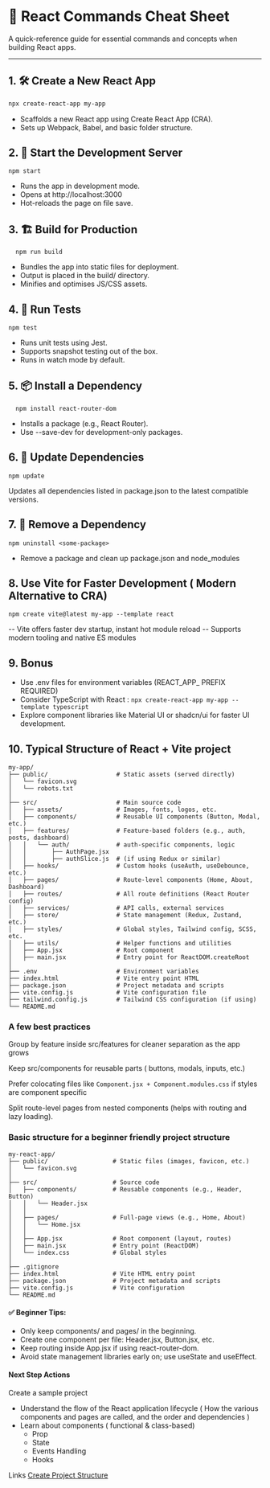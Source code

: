 # 🚀 React Commands Cheat Sheet

A quick-reference guide for essential commands and concepts when building React apps.

---

## 1. 🛠️ Create a New React App

```bash
npx create-react-app my-app
```
- Scaffolds a new React app using Create React App (CRA).
- Sets up Webpack, Babel, and basic folder structure.

## 2. 🚀 Start the Development Server
```
npm start
```
- Runs the app in development mode.
- Opens at http://localhost:3000
- Hot-reloads the page on file save.

## 3. 🏗️ Build for Production
```
  npm run build
```
- Bundles the app into static files for deployment.
- Output is placed in the build/ directory.
- Minifies and optimises JS/CSS assets.

## 4. 🧪 Run Tests
```
npm test
```
- Runs unit tests using Jest.
- Supports snapshot testing out of the box.
- Runs in watch mode by default.

## 5. 📦 Install a Dependency
```
  npm install react-router-dom
```
- Installs a package (e.g., React Router).
- Use --save-dev for development-only packages.

## 6. 🔄 Update Dependencies
```
npm update
```
Updates all dependencies listed in package.json to the latest compatible versions.

## 7. 🧹 Remove a Dependency
```
npm uninstall <some-package>
```
- Remove a package and clean up package.json and node_modules

## 8. Use Vite for Faster Development ( Modern Alternative to CRA)
```
npm create vite@latest my-app --template react
```
-- Vite offers faster dev startup, instant hot module reload
-- Supports modern tooling and native ES modules

## 9. Bonus 
- Use .env files for environment variables (REACT_APP_ PREFIX REQUIRED)
- Consider TypeScript with React : ``` npx create-react-app my-app --template typescript ```
- Explore component libraries like Material UI or shadcn/ui for faster UI development.

## 10. Typical Structure of React + Vite project
```
my-app/
├── public/                   # Static assets (served directly)
│   └── favicon.svg
│   └── robots.txt
│
├── src/                      # Main source code
│   ├── assets/               # Images, fonts, logos, etc.
│   ├── components/           # Reusable UI components (Button, Modal, etc.)
│   ├── features/             # Feature-based folders (e.g., auth, posts, dashboard)
│   │   └── auth/             # auth-specific components, logic
│   │       ├── AuthPage.jsx
│   │       ├── authSlice.js  # (if using Redux or similar)
│   ├── hooks/                # Custom hooks (useAuth, useDebounce, etc.)
│   ├── pages/                # Route-level components (Home, About, Dashboard)
│   ├── routes/               # All route definitions (React Router config)
│   ├── services/             # API calls, external services
│   ├── store/                # State management (Redux, Zustand, etc.)
│   ├── styles/               # Global styles, Tailwind config, SCSS, etc.
│   ├── utils/                # Helper functions and utilities
│   ├── App.jsx               # Root component
│   ├── main.jsx              # Entry point for ReactDOM.createRoot
│
├── .env                      # Environment variables
├── index.html                # Vite entry point HTML
├── package.json              # Project metadata and scripts
├── vite.config.js            # Vite configuration file
├── tailwind.config.js        # Tailwind CSS configuration (if using)
└── README.md

```
### A few best practices 
Group by feature inside src/features for cleaner separation as the app grows

Keep src/components for reusable parts ( buttons, modals, inputs, etc.)

Prefer colocating files like ```Component.jsx + Component.modules.css``` if styles are component specific

Split route-level pages from nested components (helps with routing and lazy loading).

### Basic structure for a beginner friendly project structure
```
my-react-app/
├── public/                  # Static files (images, favicon, etc.)
│   └── favicon.svg
│
├── src/                     # Source code
│   ├── components/          # Reusable components (e.g., Header, Button)
│   │   └── Header.jsx
│   │
│   ├── pages/               # Full-page views (e.g., Home, About)
│   │   └── Home.jsx
│   │
│   ├── App.jsx              # Root component (layout, routes)
│   ├── main.jsx             # Entry point (ReactDOM)
│   └── index.css            # Global styles
│
├── .gitignore
├── index.html               # Vite HTML entry point
├── package.json             # Project metadata and scripts
├── vite.config.js           # Vite configuration
└── README.md
```

#### ✅ Beginner Tips:

- Only keep components/ and pages/ in the beginning.
- Create one component per file: Header.jsx, Button.jsx, etc.
- Keep routing inside App.jsx if using react-router-dom.
- Avoid state management libraries early on; use useState and useEffect.

#### Next Step Actions
Create a sample project 
- Understand the flow of the React application lifecycle ( How the various components and pages are called, and the order and dependencies )
- Learn about components ( functional & class-based)
    - Prop
    - State
    - Events Handling
    - Hooks
 
Links
[Create Project Structure](https://github.com/Purplewells/ReactCommands/wiki/Create-Project-Structure#react--vite-beginner-project-structure)
